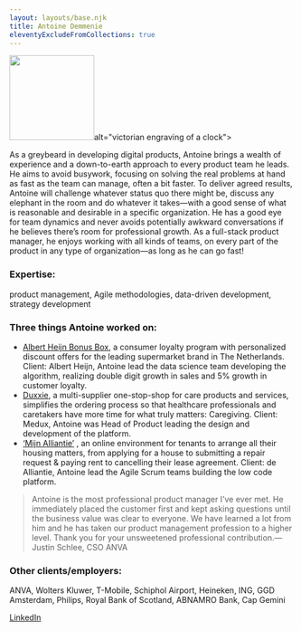 ```yaml
---
layout: layouts/base.njk
title: Antoine Demmenie
eleventyExcludeFromCollections: true
---
```

<p><img src="/images/KBicons-klok.jpg" width="150">alt="victorian engraving of a clock"></p>
As a greybeard in developing digital products, Antoine brings a wealth of experience and a down-to-earth approach to every product team he leads. He aims to avoid busywork, focusing on solving the real problems at hand as fast as the team can manage, often a bit faster.  To deliver agreed results, Antoine will challenge whatever status quo there might be, discuss any elephant in the room and do whatever it takes—with a good sense of what is reasonable and desirable in a specific organization. He has a good eye for team dynamics and never avoids potentially awkward conversations if he believes there’s room for professional growth. As a full-stack product manager, he enjoys working with all kinds of teams, on every part of the product in any type of organization—as long as he can go fast!

### Expertise: 
product management, Agile methodologies, data-driven development, strategy development

### Three things Antoine worked on:
* [Albert Heijn Bonus Box](https://www.ah.nl/acties/bonusbox), a consumer loyalty program with personalized discount offers for the leading supermarket brand in The Netherlands. Client: Albert Heijn, Antoine lead the data science team developing the algorithm, realizing double digit growth in sales and 5% growth in customer loyalty.
* [Duxxie](https://duxxie.nl), a multi-supplier one-stop-shop for care products and services, simplifies the ordering process so that healthcare professionals and caretakers have more time for what truly matters: Caregiving. Client: Medux, Antoine was Head of Product leading the design and development of the platform.
*  [‘Mijn Alliantie’](https://www.de-alliantie.nl/) , an online environment for tenants to arrange all their housing matters, from applying for a house to submitting a repair request & paying rent to cancelling their lease agreement. Client: de Alliantie, Antoine lead the Agile Scrum teams building the low code platform.

> Antoine is the most professional product manager I’ve ever met. He immediately placed the customer first and kept asking questions until the business value was clear to everyone. We have learned a lot from him and he has taken our product management profession to a higher level. Thank you for your unsweetened professional contribution.—Justin Schlee, CSO ANVA  

### Other clients/employers:
ANVA, Wolters Kluwer, T-Mobile, Schiphol Airport, Heineken, ING, GGD Amsterdam, Philips, Royal Bank of Scotland, ABNAMRO Bank, Cap Gemini

[LinkedIn](https://www.linkedin.com/in/antoinedemmenie/)



